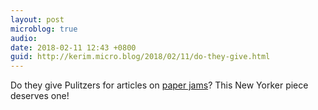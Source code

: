 ```yaml
---
layout: post
microblog: true
audio: 
date: 2018-02-11 12:43 +0800
guid: http://kerim.micro.blog/2018/02/11/do-they-give.html
---
```

Do they give Pulitzers for articles on [paper jams](https://www.newyorker.com/magazine/2018/02/12/why-paper-jams-persist)? This New Yorker piece deserves one! 
